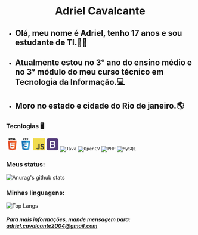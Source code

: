 <h1 align="center"> Adriel Cavalcante </h1>

- ## Olá, meu nome é Adriel, tenho 17 anos e sou estudante de TI.👨‍💻
- ## Atualmente estou no 3° ano do ensino médio e no 3° módulo do meu curso técnico em Tecnologia da Informação.💻
- ## Moro no estado e cidade do Rio de janeiro.🌎
### Tecnlogias 🖥
<code><img height="32" src="https://raw.githubusercontent.com/github/explore/80688e429a7d4ef2fca1e82350fe8e3517d3494d/topics/html/html.png" alt="HTML5"/></code> <code><img height="32" src="https://raw.githubusercontent.com/github/explore/80688e429a7d4ef2fca1e82350fe8e3517d3494d/topics/css/css.png" alt="CSS"/></code> <code><img height="32" src="https://raw.githubusercontent.com/github/explore/80688e429a7d4ef2fca1e82350fe8e3517d3494d/topics/javascript/javascript.png" alt="Javascript"/></code> <code><img height="32" src="https://raw.githubusercontent.com/github/explore/80688e429a7d4ef2fca1e82350fe8e3517d3494d/topics/bootstrap/bootstrap.png" alt="Bootstrap"/></code> <code><img height="32" src="https://cdn.iconscout.com/icon/free/png-256/java-22-225997.png" alt="Java"/></code> <code><img height="32" src="https://mlblr.com/images/opencvlogo.png" alt="OpenCV"/></code> <code><img height="32" src="https://cdn.iconscout.com/icon/free/png-256/php-99-1175127.png" alt="PHP"/></code> <code><img height="32" src="https://cdn.iconscout.com/icon/free/png-256/mysql-21-1174941.png" alt="MySQL"/></code>
### Meus status:
![Anurag's github stats](https://github-readme-stats.vercel.app/api?username=AdrielCavalcante&hide=contribs,issues&show_icons=true&theme=radical)
### Minhas linguagens:
![Top Langs](https://github-readme-stats.vercel.app/api/top-langs/?username=AdrielCavalcante&hide=Hack&show_icons=true&line_height=21&theme=radical)

##### Para mais informações, mande mensagem para: adriel.cavalcante2004@gmail.com
